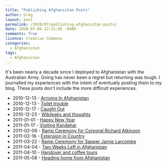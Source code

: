 ```yaml
---
title: "Publishing Afghanistan Posts"
author: Greg
layout: post
permalink: /2020/07/publishing-afghanistan-posts/
date: 2020-07-06 22:21:05 -0400
comments: True
licence: Creative Commons
categories:
  - Afghanistan
tags:
  - Afghanistan
---
```


It's been nearly a decade since I deployed to Afghanistan with the Australian Army. Going has never been a regret but returning was tough. I journalled my experiences with the intent of eventually posting them to my blog. These posts don't include the more difficult experiences. 

 - 2010-12-13 - [Arriving In Afghanistan](/2010/12/arriving-in-afghanistan/)
 - 2010-12-13 - [Toilet trouble](/2010/12/toilet-trouble/)
 - 2010-12-17 - [Caught Out](/2010/12/caught-out/)
 - 2010-12-23 - [Wikileaks and thoughts](/2010/12/wikileaks-and-thoughts/)
 - 2011-01-01 - [Happy New Year](/2011/01/happy-new-year/)
 - 2011-01-17 - [Visiting Kandahar](/2011/01/visiting-kandahar/)
 - 2011-02-06 - [Ramp Ceremony for Corporal Richard Atkinson](/2011/02/ramp-ceremony/)
 - 2011-02-16 - [Extension in Country](/2011/02/extension-in-country/)
 - 2011-03-22 - [Ramp Ceremony for Sapper Jamie Larcombe](/2011/03/another-ramp-ceremony/)
 - 2011-04-04 - [Two Weeks Left in Afghanistan](/2011/04/two-weeks-left/)
 - 2011-04-10 - [Handover and coffee tours](/2011/04/handover/)
 - 2011-05-08 - [Heading home from Afghanistan](/2011/05/heading-home/)
